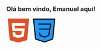 ### Olá bem vindo, Emanuel aqui!

<div>
   <img src="imagens/html5.png" alt="#">
   <img src="imagens/css.png" alt="#">
</div>
